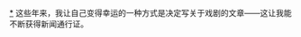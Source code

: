 [*](25_Chapter_Fourteen_The_.xhtml#footnote-035-backlink) 这些年来，我让自己变得幸运的一种方式是决定写关于戏剧的文章——这让我能不断获得新闻通行证。
